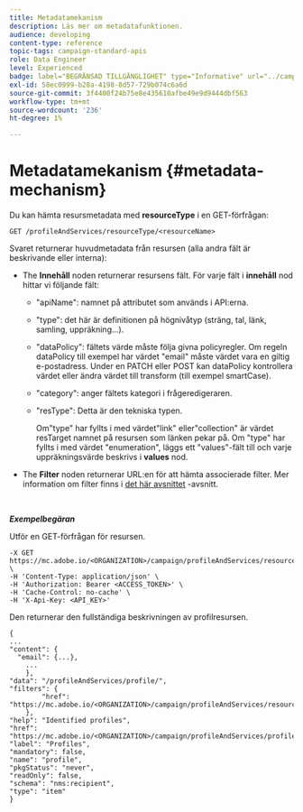 ```yaml
---
title: Metadatamekanism
description: Läs mer om metadatafunktionen.
audience: developing
content-type: reference
topic-tags: campaign-standard-apis
role: Data Engineer
level: Experienced
badge: label="BEGRÄNSAD TILLGÄNGLIGHET" type="Informative" url="../campaign-standard-migration-home.md" tooltip="Begränsat till användare som migrerats till Campaign Standarden"
exl-id: 58ec0999-b28a-4198-8d57-729b074c6a6d
source-git-commit: 3f4400f24b75e8e435610afbe49e9d9444dbf563
workflow-type: tm+mt
source-wordcount: '236'
ht-degree: 1%

---
```


# Metadatamekanism {#metadata-mechanism}

Du kan hämta resursmetadata med **resourceType** i en GET-förfrågan:

`GET /profileAndServices/resourceType/<resourceName>`

Svaret returnerar huvudmetadata från resursen (alla andra fält är beskrivande eller interna):

* The **Innehåll** noden returnerar resursens fält. För varje fält i **innehåll** nod hittar vi följande fält:

   * &quot;apiName&quot;: namnet på attributet som används i API:erna.
   * &quot;type&quot;: det här är definitionen på högnivåtyp (sträng, tal, länk, samling, uppräkning...).
   * &quot;dataPolicy&quot;: fältets värde måste följa givna policyregler. Om regeln dataPolicy till exempel har värdet &quot;email&quot; måste värdet vara en giltig e-postadress. Under en PATCH eller POST kan dataPolicy kontrollera värdet eller ändra värdet till transform (till exempel smartCase).
   * &quot;category&quot;: anger fältets kategori i frågeredigeraren.
   * &quot;resType&quot;: Detta är den tekniska typen.

     Om&quot;type&quot; har fyllts i med värdet&quot;link&quot; eller&quot;collection&quot; är värdet resTarget namnet på resursen som länken pekar på.
Om &quot;type&quot; har fyllts i med värdet &quot;enumeration&quot;, läggs ett &quot;values&quot;-fält till och varje uppräkningsvärde beskrivs i **values** nod.

* The **Filter** noden returnerar URL:en för att hämta associerade filter. Mer information om filter finns i [det här avsnittet](filtering.md) -avsnitt.

<!-- créer une section au même niveau sur les liens -->
<!-- dans l'exemple: birthdate, email +  mettre 2 liens : un de type 1-1 , 1-N
si on prend l'exemple de l'org unit, on aura un bon exemple lien -->
<!-- plus reparler du node Data -->

<br/>

***Exempelbegäran***

Utför en GET-förfrågan för resursen.

```
-X GET https://mc.adobe.io/<ORGANIZATION>/campaign/profileAndServices/resourceType/profile \
-H 'Content-Type: application/json' \
-H 'Authorization: Bearer <ACCESS_TOKEN>' \
-H 'Cache-Control: no-cache' \
-H 'X-Api-Key: <API_KEY>'
```

Den returnerar den fullständiga beskrivningen av profilresursen.

```
{
...
"content": {
  "email": {...},
    ...
    },
"data": "/profileAndServices/profile/",
"filters": {
        "href": "https://mc.adobe.io/<ORGANIZATION>/campaign/profileAndServices/resourceType/<PKEY>"
    },
"help": "Identified profiles",
"href": "https://mc.adobe.io/<ORGANIZATION>/campaign/profileAndServices/profile/metadata",
"label": "Profiles",
"mandatory": false,
"name": "profile",
"pkgStatus": "never",
"readOnly": false,
"schema": "nms:recipient",
"type": "item"
}
```
